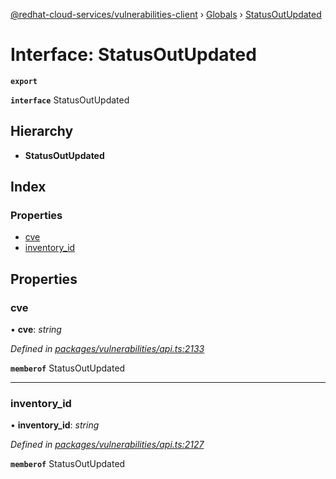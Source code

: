 [@redhat-cloud-services/vulnerabilities-client](../README.md) › [Globals](../globals.md) › [StatusOutUpdated](statusoutupdated.md)

# Interface: StatusOutUpdated

**`export`** 

**`interface`** StatusOutUpdated

## Hierarchy

* **StatusOutUpdated**

## Index

### Properties

* [cve](statusoutupdated.md#cve)
* [inventory_id](statusoutupdated.md#inventory_id)

## Properties

###  cve

• **cve**: *string*

*Defined in [packages/vulnerabilities/api.ts:2133](https://github.com/RedHatInsights/javascript-clients/blob/master/packages/vulnerabilities/api.ts#L2133)*

**`memberof`** StatusOutUpdated

___

###  inventory_id

• **inventory_id**: *string*

*Defined in [packages/vulnerabilities/api.ts:2127](https://github.com/RedHatInsights/javascript-clients/blob/master/packages/vulnerabilities/api.ts#L2127)*

**`memberof`** StatusOutUpdated
